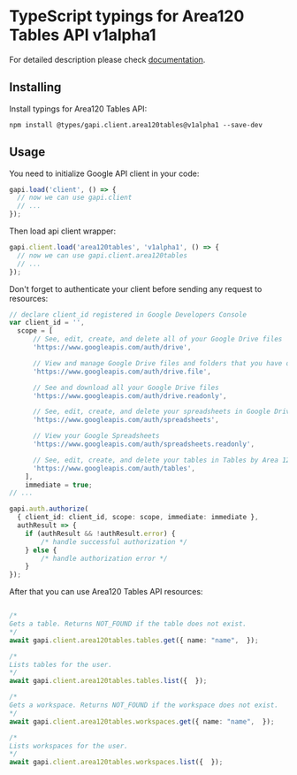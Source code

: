 # TypeScript typings for Area120 Tables API v1alpha1


For detailed description please check [documentation](https://support.google.com/area120-tables/answer/10011390).

## Installing

Install typings for Area120 Tables API:

```
npm install @types/gapi.client.area120tables@v1alpha1 --save-dev
```

## Usage

You need to initialize Google API client in your code:

```typescript
gapi.load('client', () => {
  // now we can use gapi.client
  // ...
});
```

Then load api client wrapper:

```typescript
gapi.client.load('area120tables', 'v1alpha1', () => {
  // now we can use gapi.client.area120tables
  // ...
});
```

Don't forget to authenticate your client before sending any request to resources:

```typescript
// declare client_id registered in Google Developers Console
var client_id = '',
  scope = [ 
      // See, edit, create, and delete all of your Google Drive files
      'https://www.googleapis.com/auth/drive',

      // View and manage Google Drive files and folders that you have opened or created with this app
      'https://www.googleapis.com/auth/drive.file',

      // See and download all your Google Drive files
      'https://www.googleapis.com/auth/drive.readonly',

      // See, edit, create, and delete your spreadsheets in Google Drive
      'https://www.googleapis.com/auth/spreadsheets',

      // View your Google Spreadsheets
      'https://www.googleapis.com/auth/spreadsheets.readonly',

      // See, edit, create, and delete your tables in Tables by Area 120
      'https://www.googleapis.com/auth/tables',
    ],
    immediate = true;
// ...

gapi.auth.authorize(
  { client_id: client_id, scope: scope, immediate: immediate },
  authResult => {
    if (authResult && !authResult.error) {
        /* handle successful authorization */
    } else {
        /* handle authorization error */
    }
});
```

After that you can use Area120 Tables API resources:

```typescript

/*
Gets a table. Returns NOT_FOUND if the table does not exist.
*/
await gapi.client.area120tables.tables.get({ name: "name",  });

/*
Lists tables for the user.
*/
await gapi.client.area120tables.tables.list({  });

/*
Gets a workspace. Returns NOT_FOUND if the workspace does not exist.
*/
await gapi.client.area120tables.workspaces.get({ name: "name",  });

/*
Lists workspaces for the user.
*/
await gapi.client.area120tables.workspaces.list({  });
```
